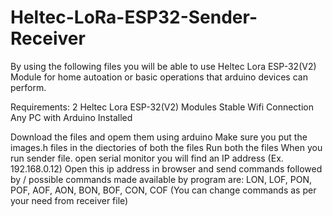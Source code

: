 # Heltec-LoRa-ESP32-Sender-Receiver
By using the following files you will be able to use Heltec Lora ESP-32(V2) Module for home autoation or basic operations that arduino devices can perform.

Requirements: 
2 Heltec Lora ESP-32(V2) Modules
Stable Wifi Connection
Any PC with Arduino Installed

Download the files and opem them using arduino
Make sure you put the images.h files in the diectories of both the files 
Run both the files
When you run sender file. open serial monitor you will find an IP address (Ex. 192.168.0.12)
Open this ip address in browser and send commands followed by / 
possible commands made available by program are:
LON, LOF,
PON, POF,
AOF, AON,
BON, BOF,
CON, COF (You can change commands as per your need from receiver file)
